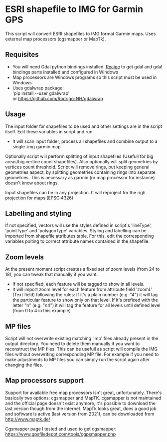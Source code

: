 # ESRI shapefile to IMG for Garmin GPS

This script will convert ESRI shapefiles to IMG format Garmin maps. Uses external map processors (cgsmapper or MapTk).
## Requisites
- You will need Gdal python bindings installed. [Recipe](https://gist.github.com/Rodrigo-NH/7b9cbb9ea45edc13fc3f6606417d10ee) to get gdal and gdal bindings parts installed and configured in Windows  
- Map processors are Windows programs so this script must be used in Windows
- Uses gdalwrap package:  
		'pip install --user gdalwrap'  
		or https://github.com/Rodrigo-NH/gdalwrap
## Usage
The input folder for shapefiles to be used and other settings are in the script itself. Edit these variables in script and run.
- It will scan input folder, process all shapefiles and combine output to a single .img garmin map  

Optionally script will perform splitting of input shapefiles (Usefull for big areas/big vertice count shapefiles). Also optionally will split geometries by vertices count threshold. Script will remove rings, but keeping general geometries aspect, by splitting geometries containing rings into separate geometries. This is necessary as garmin (or map processor for instance) doesn't know about rings. 

Input shapefiles can be in any projection. It will reproject for the righ projection for maps (EPSG:4326)


## Labelling and styling
If not specified, vectors will use the styles defined in script's 'lineType', 'pointType' and 'polygonType' variables. Styling and labelling can be imported from shapefile attributes table. For this, edit the corresponding variables poiting to correct attribute names contained in the shapefile.

## Zoom levels
At the present moment script creates a fixed set of zoom levels (from 24 to 18), you can tweak that manually if you want. 
- If not specified, each feature will be tagged to show in all levels.
- It will import zoom level for each feature from attribute field 'zoomL' (Text field) following the rules: If it's a plain number (e.g. "4") it will tag the particular feature to show only on that level. If it's prefixed with the letter "n" (e.g. "n4") it will tag the feature for all levels until defined level (from 0 to 4 in this example)
## MP files
Script will not overwrite existing matching '.mp' files already present in the output directory. You need to delete them manually if you want to reconstruct the MP files. This can be usefull as script will compile the IMG files without overwriting corresponding MP file. For example if you need to make adjustments to MP files you can simply run the script again after changing the files.
## Map processors support
Support for available free map processors isn't great, unfortunately. There's basically two options: cgsmapper and MapTK. cgsmapper is not maintained and the official page doesn't exist anymore, it's possible to download the last version though from the internet. MapTk looks great, does a good job and software is active (last version from 2021), can be downloaded from http://www.maptk.de/ 

Cgsmapper page I tested and used to get cgsmapper: https://www.gpsfiledepot.com/tools/cgpsmapper.php
